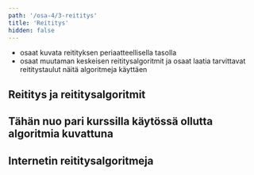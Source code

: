```yaml
---
path: '/osa-4/3-reititys'
title: 'Reititys'
hidden: false
---
```



<text-box variant='learningObjectives' name='Oppimistavoitteet'>

- osaat kuvata reitityksen periaatteellisella tasolla
- osaat muutaman keskeisen reititysalgoritmit ja osaat laatia tarvittavat reititystaulut näitä algoritmeja käyttäen

</text-box>



##  Reititys ja reititysalgoritmit



##   Tähän nuo pari kurssilla käytössä ollutta algoritmia kuvattuna



## Internetin reititysalgoritmeja


